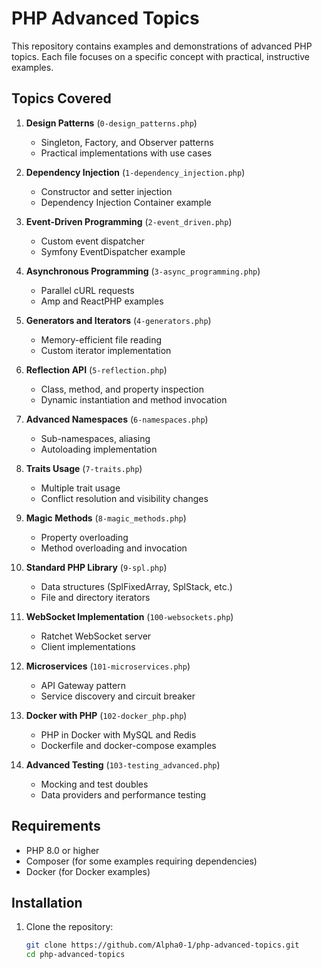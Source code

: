 # PHP Advanced Topics

This repository contains examples and demonstrations of advanced PHP topics. Each file focuses on a specific concept with practical, instructive examples.

## Topics Covered

1. **Design Patterns** (`0-design_patterns.php`)
   - Singleton, Factory, and Observer patterns
   - Practical implementations with use cases

2. **Dependency Injection** (`1-dependency_injection.php`)
   - Constructor and setter injection
   - Dependency Injection Container example

3. **Event-Driven Programming** (`2-event_driven.php`)
   - Custom event dispatcher
   - Symfony EventDispatcher example

4. **Asynchronous Programming** (`3-async_programming.php`)
   - Parallel cURL requests
   - Amp and ReactPHP examples

5. **Generators and Iterators** (`4-generators.php`)
   - Memory-efficient file reading
   - Custom iterator implementation

6. **Reflection API** (`5-reflection.php`)
   - Class, method, and property inspection
   - Dynamic instantiation and method invocation

7. **Advanced Namespaces** (`6-namespaces.php`)
   - Sub-namespaces, aliasing
   - Autoloading implementation

8. **Traits Usage** (`7-traits.php`)
   - Multiple trait usage
   - Conflict resolution and visibility changes

9. **Magic Methods** (`8-magic_methods.php`)
   - Property overloading
   - Method overloading and invocation

10. **Standard PHP Library** (`9-spl.php`)
    - Data structures (SplFixedArray, SplStack, etc.)
    - File and directory iterators

11. **WebSocket Implementation** (`100-websockets.php`)
    - Ratchet WebSocket server
    - Client implementations

12. **Microservices** (`101-microservices.php`)
    - API Gateway pattern
    - Service discovery and circuit breaker

13. **Docker with PHP** (`102-docker_php.php`)
    - PHP in Docker with MySQL and Redis
    - Dockerfile and docker-compose examples

14. **Advanced Testing** (`103-testing_advanced.php`)
    - Mocking and test doubles
    - Data providers and performance testing

## Requirements

- PHP 8.0 or higher
- Composer (for some examples requiring dependencies)
- Docker (for Docker examples)

## Installation

1. Clone the repository:
   ```bash
   git clone https://github.com/Alpha0-1/php-advanced-topics.git
   cd php-advanced-topics
